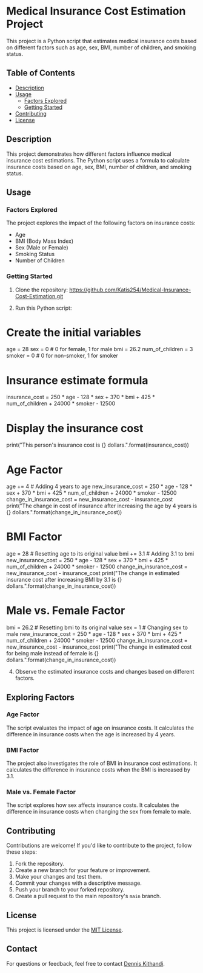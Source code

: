 # Medical Insurance Cost Estimation Project

This project is a Python script that estimates medical insurance costs based on different factors such as age, sex, BMI, number of children, and smoking status.

## Table of Contents
- [Description](#description)
- [Usage](#usage)
  - [Factors Explored](#factors-explored)
  - [Getting Started](#getting-started)
- [Contributing](#contributing)
- [License](#license)

## Description
This project demonstrates how different factors influence medical insurance cost estimations. The Python script uses a formula to calculate insurance costs based on age, sex, BMI, number of children, and smoking status.

## Usage
### Factors Explored
The project explores the impact of the following factors on insurance costs:
- Age
- BMI (Body Mass Index)
- Sex (Male or Female)
- Smoking Status
- Number of Children

### Getting Started
1. Clone the repository:
https://github.com/Katis254/Medical-Insurance-Cost-Estimation.git

3. Run this Python script:
# Create the initial variables
age = 28
sex = 0  # 0 for female, 1 for male
bmi = 26.2
num_of_children = 3
smoker = 0  # 0 for non-smoker, 1 for smoker

# Insurance estimate formula
insurance_cost = 250 * age - 128 * sex + 370 * bmi + 425 * num_of_children + 24000 * smoker - 12500

# Display the insurance cost
print("This person's insurance cost is {} dollars.".format(insurance_cost))

# Age Factor
age += 4  # Adding 4 years to age
new_insurance_cost = 250 * age - 128 * sex + 370 * bmi + 425 * num_of_children + 24000 * smoker - 12500
change_in_insurance_cost = new_insurance_cost - insurance_cost
print("The change in cost of insurance after increasing the age by 4 years is {} dollars.".format(change_in_insurance_cost))

# BMI Factor
age = 28  # Resetting age to its original value
bmi += 3.1  # Adding 3.1 to bmi
new_insurance_cost = 250 * age - 128 * sex + 370 * bmi + 425 * num_of_children + 24000 * smoker - 12500
change_in_insurance_cost = new_insurance_cost - insurance_cost
print("The change in estimated insurance cost after increasing BMI by 3.1 is {} dollars.".format(change_in_insurance_cost))

# Male vs. Female Factor
bmi = 26.2  # Resetting bmi to its original value
sex = 1  # Changing sex to male
new_insurance_cost = 250 * age - 128 * sex + 370 * bmi + 425 * num_of_children + 24000 * smoker - 12500
change_in_insurance_cost = new_insurance_cost - insurance_cost
print("The change in estimated cost for being male instead of female is {} dollars.".format(change_in_insurance_cost))


4. Observe the estimated insurance costs and changes based on different factors.

## Exploring Factors
### Age Factor
The script evaluates the impact of age on insurance costs. It calculates the difference in insurance costs when the age is increased by 4 years.

### BMI Factor
The project also investigates the role of BMI in insurance cost estimations. It calculates the difference in insurance costs when the BMI is increased by 3.1.

### Male vs. Female Factor
The script explores how sex affects insurance costs. It calculates the difference in insurance costs when changing the sex from female to male.

## Contributing
Contributions are welcome! If you'd like to contribute to the project, follow these steps:
1. Fork the repository.
2. Create a new branch for your feature or improvement.
3. Make your changes and test them.
4. Commit your changes with a descriptive message.
5. Push your branch to your forked repository.
6. Create a pull request to the main repository's `main` branch.

## License
This project is licensed under the [MIT License](LICENSE).

## Contact
For questions or feedback, feel free to contact [Dennis Kithandi](mailto:kithandikatisya@gmail.com).
